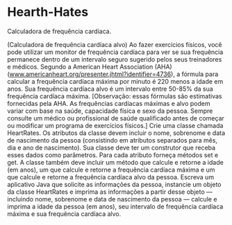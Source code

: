 # Hearth-Hates
Calculadora de frequência cardiaca.

(Calculadora de frequência cardíaca alvo) Ao fazer exercícios físicos, você pode utilizar um monitor de frequência cardíaca para ver
se sua frequência permanece dentro de um intervalo seguro sugerido pelos seus treinadores e médicos. Segundo a American Heart Association
(AHA) (www.americanheart.org/presenter.jhtml?identifier=4736), a fórmula para calcular a frequência cardíaca
máxima por minuto é 220 menos a idade em anos. Sua frequência cardíaca alvo é um intervalo entre 50-85% da sua frequência cardíaca
máxima. [Observação: essas fórmulas são estimativas fornecidas pela AHA. As frequências cardíacas máximas e alvo podem variar com
base na saúde, capacidade física e sexo da pessoa. Sempre consulte um médico ou profissional de saúde qualificado antes de começar
ou modificar um programa de exercícios físicos.] Crie uma classe chamada HeartRates. Os atributos da classe devem incluir o nome,
sobrenome e data de nascimento da pessoa (consistindo em atributos separados para mês, dia e ano de nascimento). Sua classe deve ter um
construtor que receba esses dados como parâmetros. Para cada atributo forneça métodos set e get. A classe também deve incluir um método
que calcule e retorne a idade (em anos), um que calcule e retorne a frequência cardíaca máxima e um que calcule e retorne a frequência
cardíaca alvo da pessoa. Escreva um aplicativo Java que solicite as informações da pessoa, instancie um objeto da classe HeartRates e
imprima as informações a partir desse objeto — incluindo nome, sobrenome e data de nascimento da pessoa — calcule e imprima a idade
da pessoa (em anos), seu intervalo de frequência cardíaca máxima e sua frequência cardíaca alvo.
